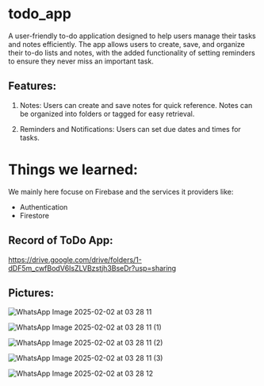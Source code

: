 # todo_app

A user-friendly to-do application designed to help users manage their tasks and notes efficiently. The app allows users to create, save, and organize their to-do lists and notes, with the added functionality of setting reminders to ensure they never miss an important task.

## Features:
1. Notes:
Users can create and save notes for quick reference.
Notes can be organized into folders or tagged for easy retrieval.

2. Reminders and Notifications:
Users can set due dates and times for tasks.

# Things we learned:
We mainly here focuse on Firebase and the services it providers like:
- Authentication
- Firestore

## Record of ToDo App:
https://drive.google.com/drive/folders/1-dDF5m_cwfBodV6IsZLVBzstjh3BseDr?usp=sharing

## Pictures:

![WhatsApp Image 2025-02-02 at 03 28 11](https://github.com/user-attachments/assets/d47ece85-cb76-4944-955e-3d232cd77c24)

![WhatsApp Image 2025-02-02 at 03 28 11 (1)](https://github.com/user-attachments/assets/5fe51d54-3d72-4bf6-9620-bfb74b363a92)

![WhatsApp Image 2025-02-02 at 03 28 11 (2)](https://github.com/user-attachments/assets/33564abc-0537-4a1f-bfd6-329a449c098d)

![WhatsApp Image 2025-02-02 at 03 28 11 (3)](https://github.com/user-attachments/assets/52974f71-3cab-4e82-bb68-6390ce1b6b2d)

![WhatsApp Image 2025-02-02 at 03 28 12](https://github.com/user-attachments/assets/84cce49b-23b1-4d3c-ae27-8c70bb7a3504)
